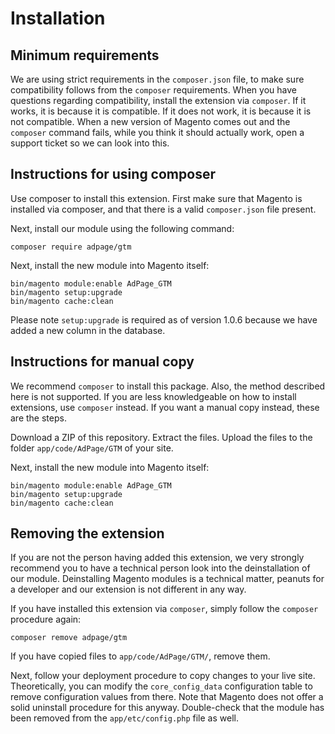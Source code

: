 # Installation

## Minimum requirements
We are using strict requirements in the `composer.json` file, to make sure compatibility follows from the `composer` requirements. When you have questions regarding compatibility, install the extension via `composer`. If it works, it is because it is compatible. If it does not work, it is because it is not compatible. When a new version of Magento comes out and the `composer` command fails, while you think it should actually work, open a support ticket so we can look into this.

## Instructions for using composer
Use composer to install this extension. First make sure that Magento is installed via composer, and that there is a valid `composer.json` file present.

Next, install our module using the following command:

    composer require adpage/gtm

Next, install the new module into Magento itself:

    bin/magento module:enable AdPage_GTM
    bin/magento setup:upgrade
    bin/magento cache:clean

Please note `setup:upgrade` is required as of version 1.0.6 because we have added a new column in the database.

## Instructions for manual copy
We recommend `composer` to install this package. Also, the method described here is not supported. If you are less knowledgeable on how to install extensions, use `composer` instead. If you want a manual copy instead, these are the steps.

Download a ZIP of this repository. Extract the files. Upload the files to the folder `app/code/AdPage/GTM` of your site.

Next, install the new module into Magento itself:

    bin/magento module:enable AdPage_GTM
    bin/magento setup:upgrade
    bin/magento cache:clean

## Removing the extension
If you are not the person having added this extension, we very strongly recommend you to have a technical person look into the deinstallation of our module. Deinstalling Magento modules is a technical matter, peanuts for a developer and our extension is not different in any way.

If you have installed this extension via `composer`, simply follow the `composer` procedure again:

    composer remove adpage/gtm

If you have copied files to `app/code/AdPage/GTM/`, remove them.

Next, follow your deployment procedure to copy changes to your live site. Theoretically, you can modify the `core_config_data` configuration table to remove configuration values from there. Note that Magento does not offer a solid uninstall procedure for this anyway. Double-check that the module has been removed from the `app/etc/config.php` file as well.

